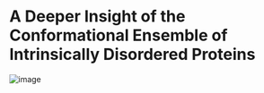 # A Deeper Insight of the Conformational Ensemble of Intrinsically Disordered Proteins

![image](A-Deeper-Insight-of-the-Conformational-Ensemble-of-Intrinsically-Disordered-Proteins/Graphics/Main.png)

